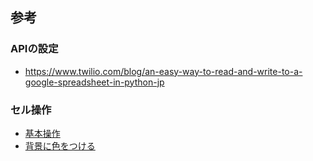 ## 参考
### APIの設定
- https://www.twilio.com/blog/an-easy-way-to-read-and-write-to-a-google-spreadsheet-in-python-jp
### セル操作
- [基本操作](https://tanuhack.com/library-gspread/)
- [背景に色をつける](https://qiita.com/d_m/items/f28fe9015c4bee8d2bf7)
